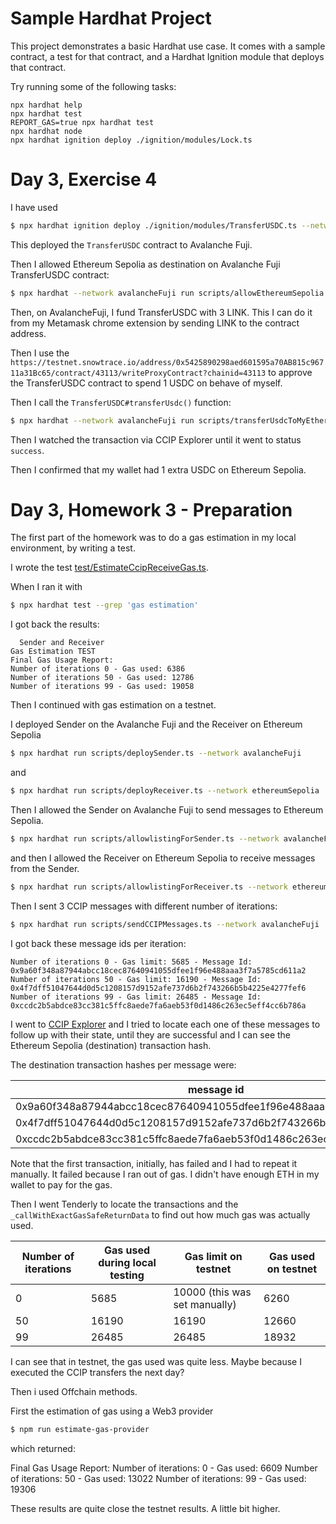 # Sample Hardhat Project

This project demonstrates a basic Hardhat use case. It comes with a sample contract, a test for that contract, and a Hardhat Ignition module that deploys that contract.

Try running some of the following tasks:

```shell
npx hardhat help
npx hardhat test
REPORT_GAS=true npx hardhat test
npx hardhat node
npx hardhat ignition deploy ./ignition/modules/Lock.ts
```

# Day 3, Exercise 4

I have used
```bash
$ npx hardhat ignition deploy ./ignition/modules/TransferUSDC.ts --network avalancheFuji
```

This deployed the `TransferUSDC` contract to Avalanche Fuji.

Then I allowed Ethereum Sepolia as destination on Avalanche Fuji TransferUSDC contract:

```bash
$ npx hardhat --network avalancheFuji run scripts/allowEthereumSepolia.ts
```

Then, on AvalancheFuji, I fund TransferUSDC with 3 LINK. This I can do it from my Metamask
chrome extension by sending LINK to the contract address.

Then I use the `https://testnet.snowtrace.io/address/0x5425890298aed601595a70AB815c96711a31Bc65/contract/43113/writeProxyContract?chainid=43113`
to approve the TransferUSDC contract to spend 1 USDC on behave of myself.

Then I call the `TransferUSDC#transferUsdc()` function:

```bash
$ npx hardhat --network avalancheFuji run scripts/transferUsdcToMyEthereumSepoliaWallet.ts
```

Then I watched the transaction via CCIP Explorer until it went to status `success`.

Then I confirmed that my wallet had 1 extra USDC on Ethereum Sepolia.

# Day 3, Homework 3 - Preparation

The first part of the homework was to do a gas estimation in my local environment,
by writing a test.

I wrote the test [test/EstimateCcipReceiveGas.ts](./test/EstimateCcipReceiveGas.ts).

When I ran it with

```bash
$ npx hardhat test --grep 'gas estimation'
```

I got back the results:

```
  Sender and Receiver
Gas Estimation TEST
Final Gas Usage Report:
Number of iterations 0 - Gas used: 6386
Number of iterations 50 - Gas used: 12786
Number of iterations 99 - Gas used: 19058
```

Then I continued with gas estimation on a testnet.

I deployed Sender on the Avalanche Fuji and the Receiver on Ethereum Sepolia

```bash
$ npx hardhat run scripts/deploySender.ts --network avalancheFuji
```

and

```bash
$ npx hardhat run scripts/deployReceiver.ts --network ethereumSepolia
```

Then I allowed the Sender on Avalanche Fuji to send messages to Ethereum Sepolia.

```bash
$ npx hardhat run scripts/allowlistingForSender.ts --network avalancheFuji
```

and then I allowed the Receiver on Ethereum Sepolia to receive messages from the Sender.

```bash
$ npx hardhat run scripts/allowlistingForReceiver.ts --network ethereumSepolia
```

Then I sent 3 CCIP messages with different number of iterations:

```bash
$ npx hardhat run scripts/sendCCIPMessages.ts --network avalancheFuji
```

I got back these message ids per iteration:

```
Number of iterations 0 - Gas limit: 5685 - Message Id: 0x9a60f348a87944abcc18cec87640941055dfee1f96e488aaa3f7a5785cd611a2
Number of iterations 50 - Gas limit: 16190 - Message Id: 0x4f7dff51047644d0d5c1208157d9152afe737d6b2f743266b5b4225e4277fef6
Number of iterations 99 - Gas limit: 26485 - Message Id: 0xccdc2b5abdce83cc381c5ffc8aede7fa6aeb53f0d1486c263ec5eff4cc6b786a
```

I went to [CCIP Explorer](https://ccip.chain.link/) and I tried to locate each one of these messages to follow up with their
state, until they are successful and I can see the Ethereum Sepolia (destination) transaction hash.

The destination transaction hashes per message were:

| message id                                                         | Ethereum Sepolia transaction hash                                  |
|--------------------------------------------------------------------|--------------------------------------------------------------------|
| 0x9a60f348a87944abcc18cec87640941055dfee1f96e488aaa3f7a5785cd611a2 | 0xe6cdcd9032c5b3b4595b7152e5221bb1a394f95ac601b695d2e3f2e6f3e39f63 |
| 0x4f7dff51047644d0d5c1208157d9152afe737d6b2f743266b5b4225e4277fef6 | 0x990dbe5ae2d1f659f078f8ee62faa9d5a7336cd8aa5225191ae5ab1eca087d4b |
| 0xccdc2b5abdce83cc381c5ffc8aede7fa6aeb53f0d1486c263ec5eff4cc6b786a | 0x990dbe5ae2d1f659f078f8ee62faa9d5a7336cd8aa5225191ae5ab1eca087d4b |

Note that the first transaction, initially, has failed and I had to repeat it manually. It failed because I ran out of gas. I didn't have
enough ETH in my wallet to pay for the gas.

Then I went Tenderly to locate the transactions and the `_callWithExactGasSafeReturnData` to find out how much gas was actually used.

| Number of iterations | Gas used during local testing | Gas limit on testnet          | Gas used on testnet |
|----------------------|-------------------------------|-------------------------------|---------------------|
| 0                    | 5685                          | 10000 (this was set manually) | 6260                |
| 50                   | 16190                         | 16190                         | 12660               |
| 99                   | 26485                         | 26485                         | 18932               |

I can see that in testnet, the gas used was quite less. Maybe because I executed the CCIP transfers the next day?

Then i used Offchain methods.

First the estimation of gas using a Web3 provider

```bash
$ npm run estimate-gas-provider
```

which returned:

Final Gas Usage Report:
Number of iterations: 0 - Gas used: 6609
Number of iterations: 50 - Gas used: 13022
Number of iterations: 99 - Gas used: 19306

These results are quite close the testnet results. A little bit higher.
